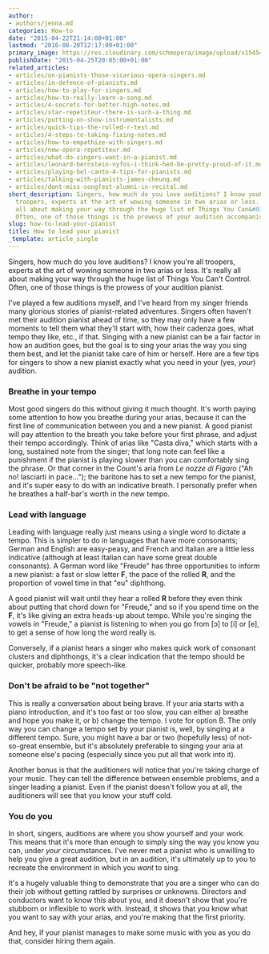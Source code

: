 ```yaml
---
author:
- authors/jenna.md
categories: How-to
date: "2015-04-22T21:14:00+01:00"
lastmod: "2016-08-20T12:17:00+01:00"
primary_image: https://res.cloudinary.com/schmopera/image/upload/v1545409169/media/webhook-uploads/1471691859607/2016-08-20---Leader.jpg.jpg
publishDate: "2015-04-25T20:05:00+01:00"
related_articles:
- articles/on-pianists-those-vicarious-opera-singers.md
- articles/in-defence-of-pianists.md
- articles/how-to-play-for-singers.md
- articles/how-to-really-learn-a-song.md
- articles/4-secrets-for-better-high-notes.md
- articles/star-repetiteur-there-is-such-a-thing.md
- articles/putting-on-show-instrumentalists.md
- articles/quick-tips-the-rolled-r-test.md
- articles/4-steps-to-taking-fixing-notes.md
- articles/how-to-empathize-with-singers.md
- articles/new-opera-repetiteur.md
- articles/what-do-singers-want-in-a-pianist.md
- articles/leonard-bernstein-nyfos-i-think-hed-be-pretty-proud-of-it.md
- articles/playing-bel-canto-4-tips-for-pianists.md
- articles/talking-with-pianists-james-cheung.md
- articles/dont-miss-songfest-alumni-in-recital.md
short_description: Singers, how much do you love auditions? I know you&#039;re all
  troopers, experts at the art of wowing someone in two arias or less. It&#039;s really
  all about making your way through the huge list of Things You Can&#039;t Control.
  Often, one of those things is the prowess of your audition accompanist.
slug: how-to-lead-your-pianist
title: How to lead your pianist
_template: article_single
---
```


Singers, how much do you love auditions? I know you're all troopers, experts at the art of wowing someone in two arias or less. It's really all about making your way through the huge list of Things You Can't Control. Often, one of those things is the prowess of your audition pianist.

I've played a few auditions myself, and I've heard from my singer friends many glorious stories of pianist-related adventures. Singers often haven't met their audition pianist ahead of time, so they may only have a few moments to tell them what they'll start with, how their cadenza goes, what tempo they like, etc., if that. Singing with a new pianist can be a fair factor in how an audition goes, but the goal is to sing your arias the way you sing them best, and let the pianist take care of him or herself. Here are a few tips for singers to show a new pianist exactly what you need in your (yes, *your*) audition.

### Breathe in your tempo

Most good singers do this without giving it much thought. It's worth paying some attention to how you breathe during your arias, because it can the first line of communication between you and a new pianist. A good pianist will pay attention to the breath you take before your first phrase, and adjust their tempo accordingly. Think of arias like "Casta diva," which starts with a long, sustained note from the singer; that long note can feel like a punishment if the pianist is playing slower than you can comfortably sing the phrase. Or that corner in the Count's aria from *Le nozze di Figaro* ("Ah no! lasciarti in pace..."); the baritone has to set a new tempo for the pianist, and it's super easy to do with an indicative breath. I personally prefer when he breathes a half-bar's worth in the new tempo.

### Lead with language

Leading with language really just means using a single word to dictate a tempo. This is simpler to do in languages that have more consonants; German and English are easy-peasy, and French and Italian are a little less indicative (although at least Italian can have some great double consonants). A German word like "Freude" has three opportunities to inform a new pianist: a fast or slow letter **F**, the pace of the rolled **R**, and the proportion of vowel time in that "eu" diphthong. 

A good pianist will wait until they hear a rolled **R** before they even think about putting that chord down for "Freude," and so if you spend time on the **F**, it's like giving an extra heads-up about tempo. While you're singing the vowels in "Freude," a pianist is listening to when you go from [ɔ] to [i] or [e], to get a sense of how long the word really is.

Conversely, if a pianist hears a singer who makes quick work of consonant clusters and diphthongs, it's a clear indication that the tempo should be quicker, probably more speech-like.

### Don't be afraid to be "not together"

This is really a conversation about being brave. If your aria starts with a piano introduction, and it's too fast or too slow, you can either a) breathe and hope you make it, or b) change the tempo. I vote for option B. The only way you can change a tempo set by your pianist is, well, by singing at a different tempo. Sure, you might have a bar or two (hopefully less) of not-so-great ensemble, but it's absolutely preferable to singing your aria at someone else's pacing (especially since you put all that work into it).

Another bonus is that the auditioners will notice that you're taking charge of your music. They can tell the difference between ensemble problems, and a singer leading a pianist. Even if the pianist doesn't follow you at all, the auditioners will see that you know your stuff cold.

### You do you

In short, singers, auditions are where you show yourself and your work. This means that it's more than enough to simply sing the way you know you can, under *your* circumstances. I've never met a pianist who is unwilling to help you give a great audition, but in an audition, it's ultimately up to you to recreate the environment in which you *want* to sing. 

It's a hugely valuable thing to demonstrate that you are a singer who can do their job without getting rattled by surprises or unknowns. Directors and conductors want to know this about you, and it doesn't show that you're stubborn or inflexible to work with. Instead, it shows that you know what you want to say with your arias, and you're making that the first priority. 

And hey, if your pianist manages to make some music with you as you do that, consider hiring them again.
